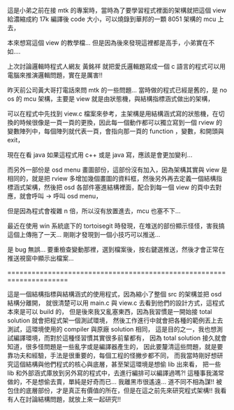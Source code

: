 這是小弟之前在接 mtk 的專案時，當時為了要學習程式裡面的架構就把這個 view 給濃縮成約 17k 編譯後 code 大小，可以燒錄到華邦的一顆 8051 架構的 mcu 上去，

本來想寫這個 view 的教學檔... 但是因為後來發現這裡都是高手，小弟實在不如....

上次討論邏輯時程式人網友 黃銘祥 就把愛氏邏輯題寫成一個 c 語言的程式可以用電腦來推演邏輯問題，實在是厲害!!

昨天前公司黃大哥打電話來問 mtk 的一些問題... 當時做的程式已經是舊的，是 no os 的 mcu 架構，主要是 view 就是由狀態機，與結構指標涵式做出的架構，

可以在程式中先找到 view.c 檔案來參考，主架構是用結構涵式寫的狀態機，在切換的時候很像是一頁一頁的更換，因此每一個動作都可以獨立寫到一個 rview 的變數陣列中，每個陣列就代表一頁，會指向那一頁的 function ，變數，和開頭與 exit，

現在在看 java 如果這程式用 c++ 或是 java 寫，應該是會更加變利...

而另外一部份是 osd menu 畫圖部份，這部份沒有加入，因為架構其實與 view 是相同的，就是把 rview 多增加幾個畫圖的資料框，然後另外再去定義一個結構指標涵式架構，然後把 osd 各部件塞進結構裡面，配合到每一個 view 的頁中去對應，就會呼叫 -> 呼叫 osd menu，

但是因為程式會複雜 n 倍，所以沒有放置進去，mcu 也塞不下...

最近在使用 win 系統底下的 tortoisegit 時發現，在堆送的部份顯示怪怪，害我搞這個上傳拖了一天... 剛剛才發現到一個小技巧可以推送...

是 bug 無誤... 要重檢查變動那裡，選到檔案後，按右鍵選推送，然後才會正常在推送視窗中顯示出檔案...

=====================================================================

這是一個結構指標與結構涵式的使用程式，因為縮小了整個 src 的架構並把 osd 結構分離開，
就很清楚可以用 main.c 與 view.c 去看到他們的設計方式，這程式本來是可以 build 的，
但是後來我又亂塞東西，因為我習慣是一開始接 total solution 就會把程式架一個測試環境，
然後工作進行中就會把各種的範例丟上去測試，這環境使用的 compiler 與原廠 solution 相同，
這是目的之一，我也想測試編譯環境，而對於這種怪習慣其實很多前輩都有，
因為 total solution 接久就會知道，很多怪問題是一些亂字或是編譯器產生的，
因此要釐清這些問題，就是要靠功夫和經驗，手法是很重要的，每個工程的怪撇步都不同，
而我當時剛好想研究這個結構與他們程式的核心與底層，甚至架這環境是想偷 lib 出來看，
把一些 lib 和外部涵式庫放到另外寫的程式中，去進行編排可以編譯過嗎?!
這種事我滿常做的，不是想偷去賣，單純是好奇而已... 我離黑市很遙遠... 道不同不相為謀!!
被包住的底層部份，才是真正有價值的所在，但是在這之前先來研究程式架構!!
我看有人在討論結構問題，就放上來一起研究!!